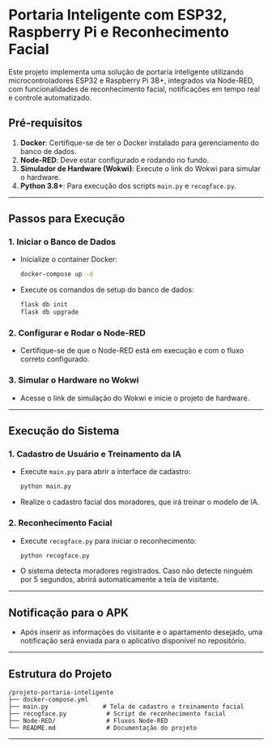 # Portaria Inteligente com ESP32, Raspberry Pi e Reconhecimento Facial

Este projeto implementa uma solução de portaria inteligente utilizando microcontroladores ESP32 e Raspberry Pi 3B+, integrados via Node-RED, com funcionalidades de reconhecimento facial, notificações em tempo real e controle automatizado.

## **Pré-requisitos**

1. **Docker**: Certifique-se de ter o Docker instalado para gerenciamento do banco de dados.
2. **Node-RED**: Deve estar configurado e rodando no fundo.
3. **Simulador de Hardware (Wokwi)**: Execute o link do Wokwi para simular o hardware.
4. **Python 3.8+**: Para execução dos scripts `main.py` e `recogface.py`.

---

## **Passos para Execução**

### 1. **Iniciar o Banco de Dados**
   - Inicialize o container Docker:
     ```bash
     docker-compose up -d
     ```
   - Execute os comandos de setup do banco de dados:
     ```bash
     flask db init
     flask db upgrade
     ```

### 2. **Configurar e Rodar o Node-RED**
   - Certifique-se de que o Node-RED está em execução e com o fluxo correto configurado.

### 3. **Simular o Hardware no Wokwi**
   - Acesse o link de simulação do Wokwi e inicie o projeto de hardware.

---

## **Execução do Sistema**

### 1. **Cadastro de Usuário e Treinamento da IA**
   - Execute `main.py` para abrir a interface de cadastro:
     ```bash
     python main.py
     ```
   - Realize o cadastro facial dos moradores, que irá treinar o modelo de IA.

### 2. **Reconhecimento Facial**
   - Execute `recogface.py` para iniciar o reconhecimento:
     ```bash
     python recogface.py
     ```
   - O sistema detecta moradores registrados. Caso não detecte ninguém por 5 segundos, abrirá automaticamente a tela de visitante.

---

## **Notificação para o APK**
- Após inserir as informações do visitante e o apartamento desejado, uma notificação será enviada para o aplicativo disponível no repositório.

---

## **Estrutura do Projeto**

```
/projeto-portaria-inteligente
├── docker-compose.yml
├── main.py               # Tela de cadastro e treinamento facial
├── recogface.py           # Script de reconhecimento facial
├── Node-RED/              # Fluxos Node-RED
└── README.md              # Documentação do projeto
```

---
